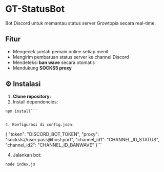 # GT-StatusBot 
Bot Discord untuk memantau status server Growtopia secara real-time.  

##  Fitur  
- Mengecek jumlah pemain online setiap menit  
- Mengirim pembaruan status server ke channel Discord  
- Mendeteksi **ban wave** secara otomatis  
- Mendukung **SOCKS5 proxy**

## ⚙️ Instalasi  

1. **Clone repository:**  
2. Install dependencies:
```
npm install```


4. Konfigurasi di config.json:
```
{
  "token": "DISCORD_BOT_TOKEN",
  "proxy": "socks5://user:pass@host:port",
  "channel_id1": "CHANNEL_ID_STATUS",
  "channel_id2": "CHANNEL_ID_BANWAVE"
}```


4. Jalankan bot:
```
node index.js
```

